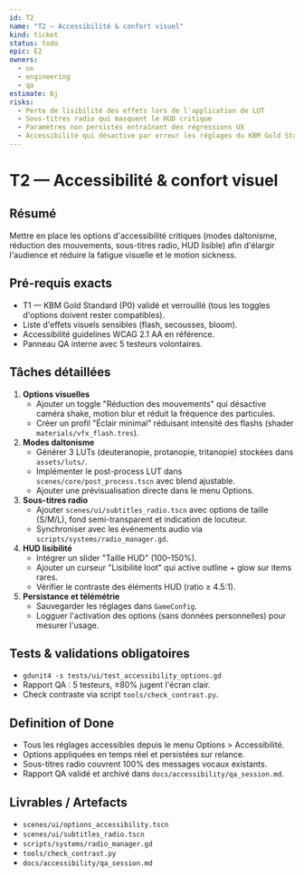 ```yaml
---
id: T2
name: "T2 — Accessibilité & confort visuel"
kind: ticket
status: todo
epic: E2
owners:
  - ux
  - engineering
  - qa
estimate: 6j
risks:
  - Perte de lisibilité des effets lors de l'application de LUT
  - Sous-titres radio qui masquent le HUD critique
  - Paramètres non persistés entraînant des régressions UX
  - Accessibilité qui désactive par erreur les réglages du KBM Gold Standard
---
```


# T2 — Accessibilité & confort visuel

## Résumé
Mettre en place les options d'accessibilité critiques (modes daltonisme, réduction des mouvements, sous-titres radio, HUD lisible) afin d'élargir l'audience et réduire la fatigue visuelle et le motion sickness.

## Pré-requis exacts
- T1 — KBM Gold Standard (P0) validé et verrouillé (tous les toggles d'options doivent rester compatibles).
- Liste d'effets visuels sensibles (flash, secousses, bloom).
- Accessibilité guidelines WCAG 2.1 AA en référence.
- Panneau QA interne avec 5 testeurs volontaires.

## Tâches détaillées
1. **Options visuelles**
   - Ajouter un toggle "Réduction des mouvements" qui désactive caméra shake, motion blur et réduit la fréquence des particules.
   - Créer un profil "Éclair minimal" réduisant intensité des flashs (shader `materials/vfx_flash.tres`).
2. **Modes daltonisme**
   - Générer 3 LUTs (deuteranopie, protanopie, tritanopie) stockées dans `assets/luts/`.
   - Implémenter le post-process LUT dans `scenes/core/post_process.tscn` avec blend ajustable.
   - Ajouter une prévisualisation directe dans le menu Options.
3. **Sous-titres radio**
   - Ajouter `scenes/ui/subtitles_radio.tscn` avec options de taille (S/M/L), fond semi-transparent et indication de locuteur.
   - Synchroniser avec les événements audio via `scripts/systems/radio_manager.gd`.
4. **HUD lisibilité**
   - Intégrer un slider "Taille HUD" (100–150%).
   - Ajouter un curseur "Lisibilité loot" qui active outline + glow sur items rares.
   - Vérifier le contraste des éléments HUD (ratio ≥ 4.5:1).
5. **Persistance et télémétrie**
   - Sauvegarder les réglages dans `GameConfig`.
   - Logguer l'activation des options (sans données personnelles) pour mesurer l'usage.

## Tests & validations obligatoires
- `gdunit4 -s tests/ui/test_accessibility_options.gd`
- Rapport QA : 5 testeurs, ≥80% jugent l'écran clair.
- Check contraste via script `tools/check_contrast.py`.

## Definition of Done
- Tous les réglages accessibles depuis le menu Options > Accessibilité.
- Options appliquées en temps réel et persistées sur relance.
- Sous-titres radio couvrent 100% des messages vocaux existants.
- Rapport QA validé et archivé dans `docs/accessibility/qa_session.md`.

## Livrables / Artefacts
- `scenes/ui/options_accessibility.tscn`
- `scenes/ui/subtitles_radio.tscn`
- `scripts/systems/radio_manager.gd`
- `tools/check_contrast.py`
- `docs/accessibility/qa_session.md`
